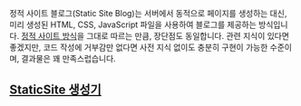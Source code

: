 정적 사이트 블로그(Static Site Blog)는 서버에서 동적으로 페이지를 생성하는 대신, 미리 생성된 HTML, CSS, JavaScript 파일을 사용하여 블로그를 제공하는 방식입니다.
[정적 사이트 방식](StaticSite/about/StaticSite란.md)을 그대로 따르는 만큼, 장단점도 동일합니다.
관련 지식이 있다면 좋겠지만, 코드 작성에 거부감만 없다면 사전 지식 없이도 충분히 구현이 가능한 수준이며, 결과물은 꽤 만족스럽습니다.

## [StaticSite 생성기](staticsite/about/staticsite%20생성기)
